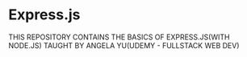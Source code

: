 # Express.js

THIS REPOSITORY CONTAINS THE BASICS OF EXPRESS.JS(WITH NODE.JS) TAUGHT BY ANGELA YU(UDEMY - FULLSTACK WEB DEV)